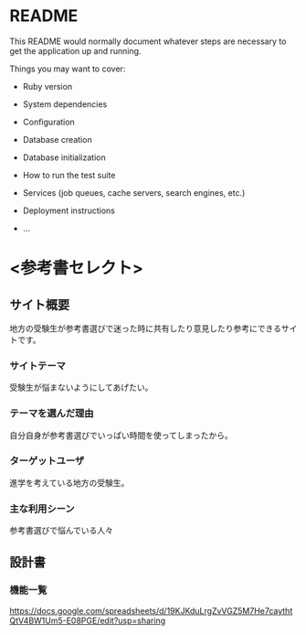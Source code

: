 # README

This README would normally document whatever steps are necessary to get the
application up and running.

Things you may want to cover:

* Ruby version

* System dependencies

* Configuration

* Database creation

* Database initialization

* How to run the test suite

* Services (job queues, cache servers, search engines, etc.)

* Deployment instructions

* ...
# <参考書セレクト>
## サイト概要
地方の受験生が参考書選びで迷った時に共有したり意見したり参考にできるサイトです。

### サイトテーマ
受験生が悩まないようにしてあげたい。

### テーマを選んだ理由
自分自身が参考書選びでいっぱい時間を使ってしまったから。

### ターゲットユーザ
進学を考えている地方の受験生。

### 主な利用シーン
参考書選びで悩んでいる人々

## 設計書


### 機能一覧
https://docs.google.com/spreadsheets/d/19KJKduLrgZvVGZ5M7He7caythtQtV4BW1Um5-E08PGE/edit?usp=sharing
